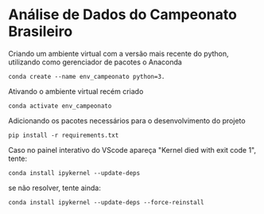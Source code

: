 # Análise de Dados do Campeonato Brasileiro

Criando um ambiente virtual com a versão mais recente do python, utilizando como gerenciador de pacotes o Anaconda
````
conda create --name env_campeonato python=3.
````

Ativando o ambiente virtual recém criado
````
conda activate env_campeonato
````

Adicionando os pacotes necessários para o desenvolvimento do projeto
````
pip install -r requirements.txt
````

Caso no painel interativo do VScode apareça "Kernel died with exit code 1", tente:
```
conda install ipykernel --update-deps
```
se não resolver, tente ainda:
```
conda install ipykernel --update-deps --force-reinstall
```
